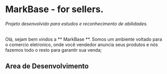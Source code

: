 # MarkBase - for sellers.
###### Projeto desenvolvido para estudos e reconhecimento de abilidades.

Olá, sejam bem vindos a ** MarkBase **.
Somos um ambiente voltado para o comercio eletronico, onde você vendedor anuncia seus produtos e nós fazemos todo o resto para garantir sua venda;

## Area de Desenvolvimento
